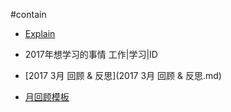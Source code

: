 #contain

 - [Explain](README.md)
 - 2017年想学习的事情 工作|学习|ID


 - [2017 3月 回顾 & 反思](2017 3月 回顾 & 反思.md)

 -  [月回顾模板](复盘7问.md)
